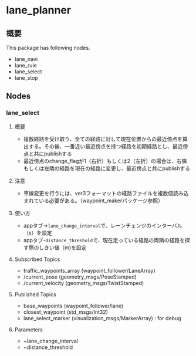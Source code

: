# lane_planner

## 概要

This package has following nodes.
- lane_navi
- lane_rule
- lane_select
- lane_stop

## Nodes

### lane_select

1. 概要
    - 複数経路を受け取り、全ての経路に対して現在位置からの最近傍点を算出する。その後、一番近い最近傍点を持つ経路を初期経路とし、最近傍点と共にpublishする
    - 最近傍点のchange_flagが1（右折）もしくは2（左折）の場合は、右隣もしくは左隣の経路を現在の経路に変更し、最近傍点と共にpublishする
1. 注意
    - 車線変更を行うには、ver3フォーマットの経路ファイルを複数個読み込まれている必要がある。（waypoint_makerパッケージ参照）
1. 使い方
    - appタブ->`lane_change_interval`で、レーンチェンジのインターバル（s）を設定
    - appタブ-`distance_threshold`で、現在走っている経路の両隣の経路を探す際のしきい値（m)を設定

1. Subscribed Topics

    - traffic_waypoints_array (waypoint_follower/LaneArray)
    - /current_pose (geometry_msgs/PoseStamped)
    - /current_velocity (geometry_msgs/TwistStamped)
    
1. Published Topics

    - base_waypoints (waypoint_follower/lane)
    - closest_waypoint (std_msgs/Int32)
    - lane_select_marker (visualization_msgs/MarkerArray) : for debug
    
1. Parameters

    - ~lane_change_interval
    - ~distance_threshold


